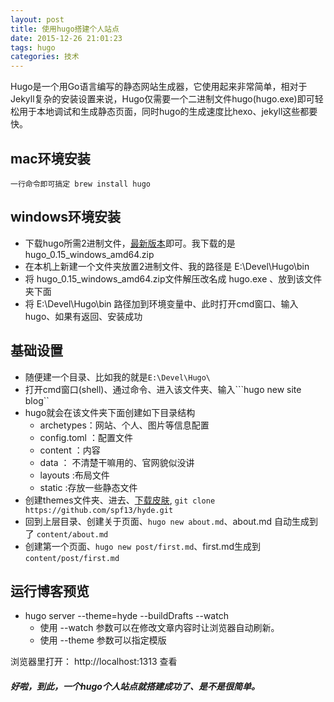 ```yaml
---
layout: post
title: 使用hugo搭建个人站点
date: 2015-12-26 21:01:23
tags: hugo
categories: 技术
---
```

Hugo是一个用Go语言编写的静态网站生成器，它使用起来非常简单，相对于Jekyll复杂的安装设置来说，Hugo仅需要一个二进制文件hugo(hugo.exe)即可轻松用于本地调试和生成静态页面，同时hugo的生成速度比hexo、jekyll这些都要快。

## mac环境安装
	一行命令即可搞定 brew install hugo 

## windows环境安装

* 下载hugo所需2进制文件，[最新版本](https://github.com/spf13/hugo/releases)即可。我下载的是 hugo_0.15_windows_amd64.zip
* 在本机上新建一个文件夹放置2进制文件、我的路径是 E:\Devel\Hugo\bin
* 将  hugo_0.15_windows_amd64.zip文件解压改名成 hugo.exe 、放到该文件夹下面
* 将 E:\Devel\Hugo\bin 路径加到环境变量中、此时打开cmd窗口、输入hugo、如果有返回、安装成功

## 基础设置
* 随便建一个目录、比如我的就是```E:\Devel\Hugo\```
* 打开cmd窗口(shell)、通过命令、进入该文件夹、输入```hugo new site blog``
* hugo就会在该文件夹下面创建如下目录结构
	* archetypes：网站、个人、图片等信息配置
	* config.toml ：配置文件
	* content ：内容
	* data ： 不清楚干嘛用的、官网貌似没讲
	* layouts :布局文件
	* static :存放一些静态文件
* 创建themes文件夹、进去、[下载皮肤](https://github.com/spf13/hugoThemes), `git clone https://github.com/spf13/hyde.git`
* 回到上层目录、创建关于页面、`hugo new about.md`、about.md 自动生成到了 `content/about.md `
* 创建第一个页面、`hugo new post/first.md`、first.md生成到`content/post/first.md`

## 运行博客预览
* hugo server --theme=hyde --buildDrafts --watch
	* 使用 --watch 参数可以在修改文章内容时让浏览器自动刷新。
	* 使用 --theme 参数可以指定模版

浏览器里打开： http://localhost:1313 查看

##### 好啦，到此，一个hugo个人站点就搭建成功了、是不是很简单。
